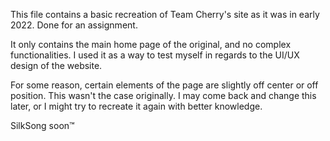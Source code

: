 This file contains a basic recreation of Team Cherry's site as it was in early 2022. Done for an assignment.

It only contains the main home page of the original, and no complex functionalities. I used it as a way to test myself in regards to the UI/UX design of the website.

For some reason, certain elements of the page are slightly off center or off position. This wasn't the case originally. I may come back and change this later, or I might try to recreate it again with better knowledge.

SilkSong soon™
